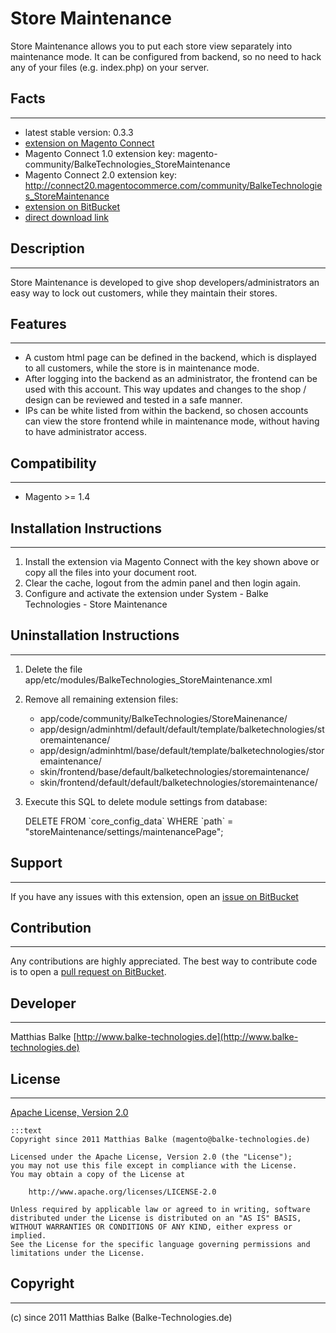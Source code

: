 # Store Maintenance

Store Maintenance allows you to put each store view separately into maintenance mode. It can be configured from backend, so no need to hack any of your files (e.g. index.php) on your server.

## Facts
- - -
 * latest stable version: 0.3.3
 * [extension on Magento Connect](http://www.magentocommerce.com/magento-connect/store-maintenance.html)
 * Magento Connect 1.0 extension key: magento-community/BalkeTechnologies_StoreMaintenance
 * Magento Connect 2.0 extension key: http://connect20.magentocommerce.com/community/BalkeTechnologies_StoreMaintenance
 * [extension on BitBucket](https://bitbucket.org/3lt0n/magento-module-storemaintenance)
 * [direct download link](https://bitbucket.org/3lt0n/magento-module-storemaintenance/downloads/BalkeTechnologies_StoreMaintenance-0.3.3.tgz)

## Description
- - -
Store Maintenance is developed to give shop developers/administrators an easy way to lock out customers, while they maintain their stores.

## Features
- - -
 * A custom html page can be defined in the backend, which is displayed to all customers, while the store is in maintenance mode.
 * After logging into the backend as an administrator, the frontend can be used with this account. This way updates and changes to the shop / design can be reviewed and tested in a safe manner.
 * IPs can be white listed from within the backend, so chosen accounts can view the store frontend while in maintenance mode, without having to have administrator access.

## Compatibility
- - -
 * Magento >= 1.4

## Installation Instructions
- - -
1. Install the extension via Magento Connect with the key shown above or copy all the files into your document root.
2. Clear the cache, logout from the admin panel and then login again.
3. Configure and activate the extension under System - Balke Technologies - Store Maintenance

## Uninstallation Instructions
- - -
1. Delete the file app/etc/modules/BalkeTechnologies_StoreMaintenance.xml
2. Remove all remaining extension files:
    * app/code/community/BalkeTechnologies/StoreMainenance/
    * app/design/adminhtml/default/default/template/balketechnologies/storemaintenance/
    * app/design/adminhtml/base/default/template/balketechnologies/storemaintenance/
    * skin/frontend/base/default/balketechnologies/storemaintenance/
    * skin/frontend/default/default/balketechnologies/storemaintenance/
3. Execute this SQL to delete module settings from database:


    DELETE FROM \`core_config_data\` WHERE \`path\` = "storeMaintenance/settings/maintenancePage";

## Support
- - -
If you have any issues with this extension, open an [issue on BitBucket](https://bitbucket.org/3lt0n/magento-module-storemaintenance/issues)

## Contribution
- - -
Any contributions are highly appreciated. The best way to contribute code is to open a
[pull request on BitBucket](https://confluence.atlassian.com/display/BITBUCKET/Working+with+pull+requests).

## Developer
- - -
Matthias Balke
[http://www.balke-technologies.de](http://www.balke-technologies.de)

## License
- - -
[Apache License, Version 2.0](http://www.apache.org/licenses/LICENSE-2.0.html)

    :::text
    Copyright since 2011 Matthias Balke (magento@balke-technologies.de)

    Licensed under the Apache License, Version 2.0 (the "License");
    you may not use this file except in compliance with the License.
    You may obtain a copy of the License at

        http://www.apache.org/licenses/LICENSE-2.0

    Unless required by applicable law or agreed to in writing, software
    distributed under the License is distributed on an "AS IS" BASIS,
    WITHOUT WARRANTIES OR CONDITIONS OF ANY KIND, either express or implied.
    See the License for the specific language governing permissions and
    limitations under the License.

## Copyright
- - -
(c) since 2011 Matthias Balke (Balke-Technologies.de)